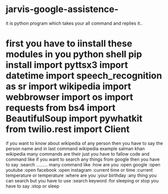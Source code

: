 # jarvis-google-assistence-
it is python program which takes your all command and replies it..

first you have to iinstall these modules in you python shell
pip install 
import pyttsx3
import datetime
import speech_recognition as sr
import wikipedia
import webbrowser
import os
import requests
from bs4 import BeautifulSoup
import pywhatkit
from twilio.rest import Client
====================================================================
if you want to know about 
wikipedia of any person then you have to say the person name and in last command wikipedia
example 
salman khan wikipedia 
many commands are their just you have to fallow code and command 
like if you want to search any things from google 
then you have to say :search .........
many command like 
:how are you 
:open google 
:open youtube 
:open facebook 
:open instagram 
:current time or time 
:current temperature or temperature
:where are you 
:your birthday
:any thing you can search but you have to use :search keyword 
:for sleeping or stop you have to say 
:stop or sleep
